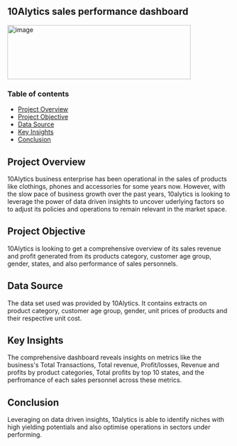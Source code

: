 ## 10Alytics sales performance dashboard

<img width="413" height="122" alt="image" src="https://github.com/user-attachments/assets/741b0b56-b872-4777-89c9-45c60eb457ab" />

### Table of contents
- [Project Overview](#project-Overview)
- [Project Objective](#project-Objective)
- [Data Source](#Data-Source)
- [Key Insights](#Key-Insights)
- [Conclusion](#Conclusion)


## Project Overview
10Alytics business enterprise has been operational in the sales of products like clothings, phones and accessories for some years now. However, with the slow pace of business growth over the past years, 10alytics is looking to leverage the power of data driven insights to uncover uderlying factors so to adjust its policies and operations to remain relevant in the market space.   

## Project Objective
10Alytics is looking to get a comprehensive overview of its sales revenue and profit generated from its products category, customer age group, gender, states, and also performance of sales personnels.


## Data Source
The data set used was provided by 10Alytics. It contains extracts on product category, customer age group, gender, unit prices of products and their respective unit cost.

## Key Insights
The comprehensive dashboard reveals insights on metrics like the business's Total Transactions, Total revenue, Profit/losses, Revenue and profits by product categories, Total profits by top 10 states, and the perfromance of each sales personnel across these metrics. 

## Conclusion
Leveraging on data driven insights, 10alytics is able to identify niches with high yielding potentials and also optimise operations in sectors under performing.




